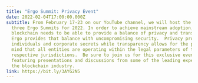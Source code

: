 ```yaml
---
title: "Ergo Summit: Privacy Event"
date: 2022-02-04T17:00:00.000Z
subtitle: From February 17-23 on our YouTube channel, we will host the first of
  three Ergo Summits for 2022. In order to achieve mainstream adoption,
  blockchain needs to be able to provide a balance of privacy and transparency.
  Ergo provides that balance with uncompromising security.  Privacy protects
  individuals and corporate secrets while transparency allows for the peace of
  mind that all entities are operating within the legal parameters of their
  respective jurisdictions.  Be sure to join us for this exclusive event,
  featuring presentations and discussions from some of the leading experts in
  the blockchain industry.
link: https://bit.ly/3AYG2N5
---
```

